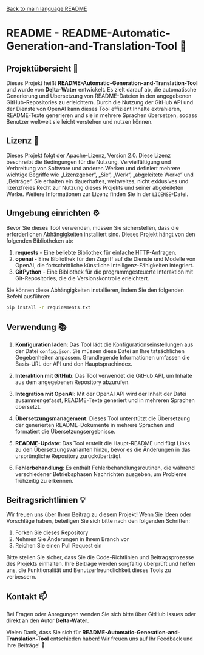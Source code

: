 [Back to main language README](README.md)

# README - README-Automatic-Generation-and-Translation-Tool 🚀

## Projektübersicht 📜
Dieses Projekt heißt **README-Automatic-Generation-and-Translation-Tool** und wurde von **Delta-Water** entwickelt. Es zielt darauf ab, die automatische Generierung und Übersetzung von README-Dateien in den angegebenen GitHub-Repositories zu erleichtern. Durch die Nutzung der GitHub API und der Dienste von OpenAI kann dieses Tool effizient Inhalte extrahieren, README-Texte generieren und sie in mehrere Sprachen übersetzen, sodass Benutzer weltweit sie leicht verstehen und nutzen können.

## Lizenz 📄
Dieses Projekt folgt der Apache-Lizenz, Version 2.0. Diese Lizenz beschreibt die Bedingungen für die Nutzung, Vervielfältigung und Verbreitung von Software und anderen Werken und definiert mehrere wichtige Begriffe wie „Lizenzgeber“, „Sie“, „Werk“, „abgeleitete Werke“ und „Beiträge“. Sie erhalten ein dauerhaftes, weltweites, nicht exklusives und lizenzfreies Recht zur Nutzung dieses Projekts und seiner abgeleiteten Werke. Weitere Informationen zur Lizenz finden Sie in der `LICENSE`-Datei.

## Umgebung einrichten ⚙️

Bevor Sie dieses Tool verwenden, müssen Sie sicherstellen, dass die erforderlichen Abhängigkeiten installiert sind. Dieses Projekt hängt von den folgenden Bibliotheken ab:

1. **requests** - Eine beliebte Bibliothek für einfache HTTP-Anfragen.
2. **openai** - Eine Bibliothek für den Zugriff auf die Dienste und Modelle von OpenAI, die fortschrittliche künstliche Intelligenz-Fähigkeiten integriert.
3. **GitPython** - Eine Bibliothek für die programmgesteuerte Interaktion mit Git-Repositories, die die Versionskontrolle erleichtert.

Sie können diese Abhängigkeiten installieren, indem Sie den folgenden Befehl ausführen:

```bash
pip install -r requirements.txt
```

## Verwendung 📚

1. **Konfiguration laden**: Das Tool lädt die Konfigurationseinstellungen aus der Datei `config.json`. Sie müssen diese Datei an Ihre tatsächlichen Gegebenheiten anpassen. Grundlegende Informationen umfassen die Basis-URL der API und den Hauptsprachindex.

2. **Interaktion mit GitHub**: Das Tool verwendet die GitHub API, um Inhalte aus dem angegebenen Repository abzurufen.

3. **Integration mit OpenAI**: Mit der OpenAI API wird der Inhalt der Datei zusammengefasst, README-Texte generiert und in mehreren Sprachen übersetzt.

4. **Übersetzungsmanagement**: Dieses Tool unterstützt die Übersetzung der generierten README-Dokumente in mehrere Sprachen und formatiert die Übersetzungsergebnisse.

5. **README-Update**: Das Tool erstellt die Haupt-README und fügt Links zu den Übersetzungsvarianten hinzu, bevor es die Änderungen in das ursprüngliche Repository zurücküberträgt.

6. **Fehlerbehandlung**: Es enthält Fehlerbehandlungsroutinen, die während verschiedener Betriebsphasen Nachrichten ausgeben, um Probleme frühzeitig zu erkennen.

## Beitragsrichtlinien 💡

Wir freuen uns über Ihren Beitrag zu diesem Projekt! Wenn Sie Ideen oder Vorschläge haben, beteiligen Sie sich bitte nach den folgenden Schritten:

1. Forken Sie dieses Repository
2. Nehmen Sie Änderungen in Ihrem Branch vor
3. Reichen Sie einen Pull Request ein

Bitte stellen Sie sicher, dass Sie die Code-Richtlinien und Beitragsprozesse des Projekts einhalten. Ihre Beiträge werden sorgfältig überprüft und helfen uns, die Funktionalität und Benutzerfreundlichkeit dieses Tools zu verbessern.

## Kontakt 📫

Bei Fragen oder Anregungen wenden Sie sich bitte über GitHub Issues oder direkt an den Autor **Delta-Water**.

Vielen Dank, dass Sie sich für **README-Automatic-Generation-and-Translation-Tool** entschieden haben! Wir freuen uns auf Ihr Feedback und Ihre Beiträge! 🌟